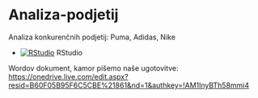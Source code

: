 # Analiza-podjetij
Analiza konkurenčnih podjetij: Puma, Adidas, Nike

* [![RStudio](http://mybinder.org/badge.svg)](http://mybinder.org/v2/gh/zalastopar/Analiza-podjetij/main?urlpath=rstudio) RStudio


Wordov dokument, kamor pišemo naše ugotovitve: https://onedrive.live.com/edit.aspx?resid=B60F05B95F6C5CBE%21861&nd=1&authkey=!AM1lnyBTh58mmi4
